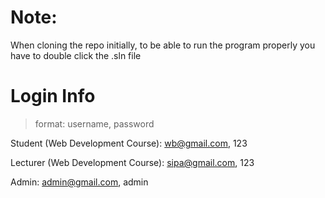 <h1>Note:</h1>

When cloning the repo initially, to be able to run the program properly you have to double click the .sln file

<h1>Login Info</h1>

> format: username, password

Student (Web Development Course): wb@gmail.com, 123

Lecturer (Web Development Course): sipa@gmail.com, 123

Admin: admin@gmail.com, admin
